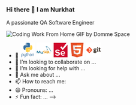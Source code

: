 ### Hi there 👋 I am Nurkhat
A passionate QA Software Engineer


<img src="https://media4.giphy.com/media/qgQUggAC3Pfv687qPC/giphy.gif?cid=ecf05e475tmguh28a72hupbi2uwok7kyfx2iam3s2qt0ntop&amp;rid=giphy.gif&amp;ct=g" alt="Coding Work From Home GIF by Domme Space" style="width: 500px; height: 375px; left: 0px; top: 0px; opacity: 1;">

- 🌱 <img src="https://raw.githubusercontent.com/devicons/devicon/1119b9f84c0290e0f0b38982099a2bd027a48bf1/icons/python/python-original-wordmark.svg" height="40" width="40"> <img src="https://raw.githubusercontent.com/devicons/devicon/1119b9f84c0290e0f0b38982099a2bd027a48bf1/icons/mysql/mysql-original-wordmark.svg" height="40" width="40"> <img src="https://raw.githubusercontent.com/devicons/devicon/1119b9f84c0290e0f0b38982099a2bd027a48bf1/icons/selenium/selenium-original.svg" height="40" width="40"> <img src="https://raw.githubusercontent.com/devicons/devicon/1119b9f84c0290e0f0b38982099a2bd027a48bf1/icons/html5/html5-original.svg" height="40" width="40"> <img src="https://raw.githubusercontent.com/devicons/devicon/1119b9f84c0290e0f0b38982099a2bd027a48bf1/icons/git/git-original-wordmark.svg" height="40" width="40">
- 👯 I’m looking to collaborate on ...
- 🤔 I’m looking for help with ...
- 💬 Ask me about ...
- 📫 How to reach me: 
- 😄 Pronouns: ...
- ⚡ Fun fact: ...
-->
